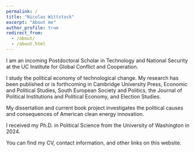 ```yaml
---
permalink: /
title: "Nicolas Wittstock"
excerpt: "About me"
author_profile: true
redirect_from: 
  - /about/
  - /about.html
---
```



I am an incoming Postdoctoral Scholar in Technology and National Security at the UC Institute for Global Conflict and Cooperation. 

I study the political economy of technological change. My research has been published or is forthcoming in Cambridge University Press, Economic and Political Studies, South European Society and Politics, the Journal of Political Institutions and Political Economy, and Election Studies. 

My dissertation and current book project investigates the political causes and consequences of American clean energy innovation. 

I received my Ph.D. in Political Science from the University of Washington in 2024.

You can find my CV, contact information, and other links on this website. 
